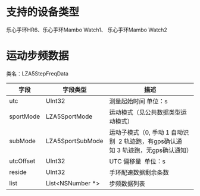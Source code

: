 <a name="twpiM"></a>
# 支持的设备类型
乐心手环HR6、乐心手环Mambo Watch1、 乐心手环Mambo Watch2
<a name="Flxn8"></a>
# 运动步频数据
类名：LZA5StepFreqData 

| 字段 | 字段类型 | 描述 |
| --- | --- | --- |
| utc | UInt32 | 测量起始时间 单位：s |
| sportMode | LZA5SportMode | 运动模式（见公共数据类型运动模式） |
| subMode | LZA5SportSubMode | 运动子模式（0, 手动 1 自动识别  2 轨迹跑，有gps确认通知 3 轨迹跑，无gps确认通知） |
| utcOffset | UInt32 | UTC 偏移量  单位：s |
| reside | UInt32 | 手环配速数据剩余条数 |
| list | List<NSNumber *> | 步频数据列表 |


